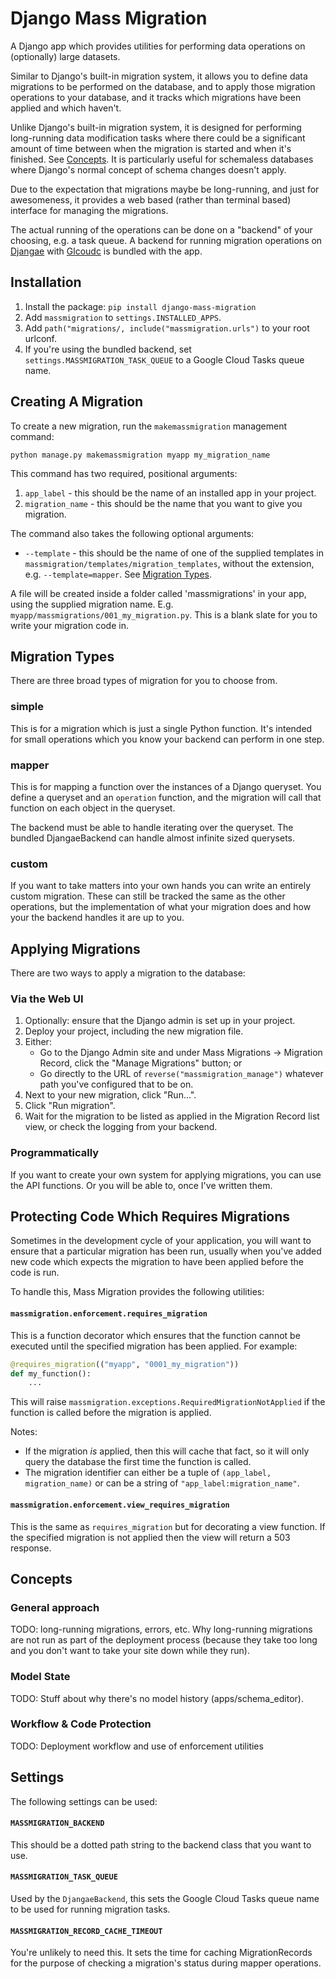 Django Mass Migration
=====================

A Django app which provides utilities for performing data operations on (optionally) large datasets.

Similar to Django's built-in migration system, it allows you to define data migrations to be performed on the database,
and to apply those migration operations to your database, and it tracks which migrations have been applied and which haven't.

Unlike Django's built-in migration system, it is designed for performing long-running data modification tasks
where there could be a significant amount of time between when the migration is started and when it's finished.
See [Concepts](#concepts).
It is particularly useful for schemaless databases where Django's normal concept of schema changes doesn't apply.

Due to the expectation that migrations maybe be long-running, and just for awesomeness, it provides a web based (rather than terminal based) interface for managing the migrations.

The actual running of the operations can be done on a "backend" of your choosing, e.g. a task queue.
A backend for running migration operations on [Djangae](https://gitlab.com/potato-oss/djangae/djangae) with [Glcoudc](https://gitlab.com/potato-oss/google-cloud/django-gcloud-connectors/) is bundled with the app.


Installation
------------

1. Install the package: `pip install django-mass-migration`
2. Add `massmigration` to `settings.INSTALLED_APPS`.
3. Add  `path("migrations/, include("massmigration.urls")` to your root urlconf.
4. If you're using the bundled backend, set `settings.MASSMIGRATION_TASK_QUEUE` to a Google Cloud Tasks queue name.


Creating A Migration
--------------------

To create a new migration, run the `makemassmigration` management command:

```python manage.py makemassmigration myapp my_migration_name```

This command has two required, positional arguments:

1. `app_label` - this should be the name of an installed app in your project.
2. `migration_name` - this should be the name that you want to give you migration.

The command also takes the following optional arguments:

* `--template` - this should be the name of one of the supplied templates in `massmigration/templates/migration_templates`, without the extension, e.g. `--template=mapper`. See [Migration Types](#migration-types).

A file will be created inside a folder called 'massmigrations' in your app, using the supplied migration name.
E.g. `myapp/massmigrations/001_my_migration.py`.
This is a blank slate for you to write your migration code in.


Migration Types
---------------

There are three broad types of migration for you to choose from.

### simple

This is for a migration which is just a single Python function.
It's intended for small operations which you know your backend can perform in one step.

### mapper

This is for mapping a function over the instances of a Django queryset.
You define a queryset and an `operation` function, and the migration will call that function on each object in the queryset.

The backend must be able to handle iterating over the queryset.
The bundled DjangaeBackend can handle almost infinite sized querysets.

### custom

If you want to take matters into your own hands you can write an entirely custom migration.
These can still be tracked the same as the other operations, but the implementation of what your migration
does and how your the backend handles it are up to you.


Applying Migrations
-------------------

There are two ways to apply a migration to the database:

### Via the Web UI

1. Optionally: ensure that the Django admin is set up in your project.
2. Deploy your project, including the new migration file.
3. Either:
    - Go to the Django Admin site and under Mass Migrations -> Migration Record, click the "Manage Migrations" button; or
    - Go directly to the URL of `reverse("massmigration_manage")` whatever path you've configured that to be on.
5. Next to your new migration, click "Run...".
6. Click "Run migration".
7. Wait for the migration to be listed as applied in the Migration Record list view, or check the logging from your backend.

### Programmatically

If you want to create your own system for applying migrations, you can use the API functions.
Or you will be able to, once I've written them.


Protecting Code Which Requires Migrations
-----------------------------------------

Sometimes in the development cycle of your application, you will want to ensure that a particular migration has been run,
usually when you've added new code which expects the migration to have been applied before the code is run.

To handle this, Mass Migration provides the following utilities:

#### `massmigration.enforcement.requires_migration`

This is a function decorator which ensures that the function cannot be executed until the specified migration has been applied.
For example:

```python
@requires_migration(("myapp", "0001_my_migration"))
def my_function():
	...
```

This will raise `massmigration.exceptions.RequiredMigrationNotApplied` if the function is called before the migration is applied.

Notes:
* If the migration _is_ applied, then this will cache that fact, so it will only query the database the first time the function is called.
* The migration identifier can either be a tuple of `(app_label, migration_name)` or can be a string of `"app_label:migration_name"`.


#### `massmigration.enforcement.view_requires_migration`

This is the same as `requires_migration` but for decorating a view function.
If the specified migration is not applied then the view will return a 503 response.



Concepts
--------

### General approach

TODO: long-running migrations, errors, etc.
Why long-running migrations are not run as part of the deployment process (because they take too long and you don't want to take your site down while they run).

### Model State

TODO: Stuff about why there's no model history (apps/schema_editor).

### Workflow & Code Protection

TODO: Deployment workflow and use of enforcement utilities


Settings
--------

The following settings can be used:

#### `MASSMIGRATION_BACKEND`

This should be a dotted path string to the backend class that you want to use.


#### `MASSMIGRATION_TASK_QUEUE`

Used by the `DjangaeBackend`, this sets the Google Cloud Tasks queue name to be used for running migration tasks.


#### `MASSMIGRATION_RECORD_CACHE_TIMEOUT`

You're unlikely to need this.
It sets the time for caching MigrationRecords for the purpose of checking a migration's status during mapper operations.
